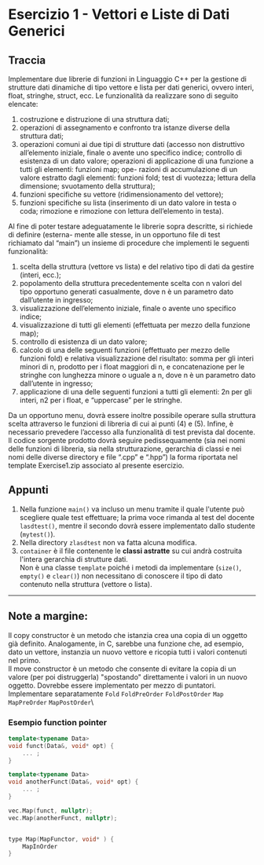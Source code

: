# Esercizio 1 - Vettori e Liste di Dati Generici
## Traccia
Implementare due librerie di funzioni in Linguaggio C++ per la gestione di strutture dati
dinamiche di tipo vettore e lista per dati generici, ovvero interi, float, stringhe, struct, ecc.
Le funzionalità da realizzare sono di seguito elencate:

1. costruzione e distruzione di una struttura dati;
2. operazioni di assegnamento e confronto tra istanze diverse della struttura dati;
3. operazioni comuni ai due tipi di strutture dati (accesso non distruttivo all’elemento
iniziale, finale o avente uno specifico indice; controllo di esistenza di un dato valore;
operazioni di applicazione di una funzione a tutti gli elementi: funzioni map; ope-
razioni di accumulazione di un valore estratto dagli elementi: funzioni fold; test di
vuotezza; lettura della dimensione; svuotamento della struttura);
4. funzioni specifiche su vettore (ridimensionamento del vettore);
5. funzioni specifiche su lista (inserimento di un dato valore in testa o coda; rimozione e
rimozione con lettura dell’elemento in testa).

Al fine di poter testare adeguatamente le librerie sopra descritte, si richiede di definire (esterna-
mente alle stesse, in un opportuno file di test richiamato dal “main”) un insieme di procedure
che implementi le seguenti funzionalità:

1. scelta della struttura (vettore vs lista) e del relativo tipo di dati da gestire (interi, ecc.);
2. popolamento della struttura precedentemente scelta con n valori del tipo opportuno
generati casualmente, dove n è un parametro dato dall’utente in ingresso;
3. visualizzazione dell’elemento iniziale, finale o avente uno specifico indice;
4. visualizzazione di tutti gli elementi (effettuata per mezzo della funzione map);
5. controllo di esistenza di un dato valore;
6. calcolo di una delle seguenti funzioni (effettuato per mezzo delle funzioni fold) e
relativa visualizzazione del risultato: somma per gli interi minori di n, prodotto per i
float maggiori di n, e concatenazione per le stringhe con lunghezza minore o uguale a n,
dove n è un parametro dato dall’utente in ingresso;
7. applicazione di una delle seguenti funzioni a tutti gli elementi: 2n per gli interi, n2
per i float, e “uppercase” per le stringhe.

Da un opportuno menu, dovrà essere inoltre possibile operare sulla struttura scelta attraverso
le funzioni di libreria di cui ai punti (4) e (5). Infine, è necessario prevedere l’accesso alla
funzionalità di test prevista dal docente.
Il codice sorgente prodotto dovrà seguire pedissequamente (sia nei nomi delle funzioni di libreria,
sia nella strutturazione, gerarchia di classi e nei nomi delle diverse directory e file “.cpp” e
“.hpp”) la forma riportata nel template Exercise1.zip associato al presente esercizio.
## Appunti
1. Nella funzione `main()` va incluso un menu tramite il quale l'utente può scegliere quale test effettuare; la prima voce rimanda al test del docente `lasdtest()`, mentre il secondo dovrà essere implementato dallo studente (`mytest()`).
2. Nella directory `zlasdtest` non va fatta alcuna modifica.
3. `container` è il file contenente le **classi astratte** su cui andrà costruita l'intera gerarchia di strutture dati.\
Non è una classe `template` poiché i metodi da implementare (`size()`, `empty()` e `clear()`) non necessitano di conoscere il tipo di dato contenuto nella struttura (vettore o lista).
***
## Note a margine:
Il copy constructor è un metodo che istanzia crea una copia di un oggetto già definito. Analogamente, in C, sarebbe una funzione che, ad esempio, dato un vettore, instanzia un nuovo vettore e ricopia tutti i valori contenuti nel primo.\
Il move constructor è un metodo che consente di evitare la copia di un valore (per poi distruggerla) "spostando" direttamente i valori in un nuovo oggetto. Dovrebbe essere implementato per mezzo di puntatori.\
Implementare separatamente `Fold` `FoldPreOrder` `FoldPostOrder` `Map` `MapPreOrder` `MapPostOrder`\
### Esempio function pointer
```cpp
template<typename Data>
void funct(Data&, void* opt) {
    ... ;
}

template<typename Data>
void anotherFunct(Data&, void* opt) {
    ... ;
}

vec.Map(funct, nullptr);
vec.Map(anotherFunct, nullptr);


type Map(MapFunctor, void* ) {
    MapInOrder
}
```